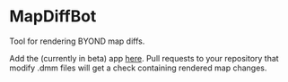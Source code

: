 # MapDiffBot

Tool for rendering BYOND map diffs.

Add the (currently in beta) app [here](https://github.com/apps/mapdiffbot2-beta).
Pull requests to your repository that modify .dmm files will get a check containing
rendered map changes.
